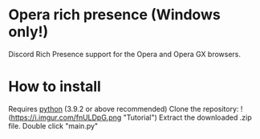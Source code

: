 # Opera rich presence (Windows only!)
Discord Rich Presence support for the Opera and Opera GX browsers.
# How to install
Requires [python](https://www.python.org/downloads/) (3.9.2 or above recommended)
Clone the repository:
!(https://i.imgur.com/fnULDpG.png "Tutorial")
Extract the downloaded .zip file.
Double click "main.py"
